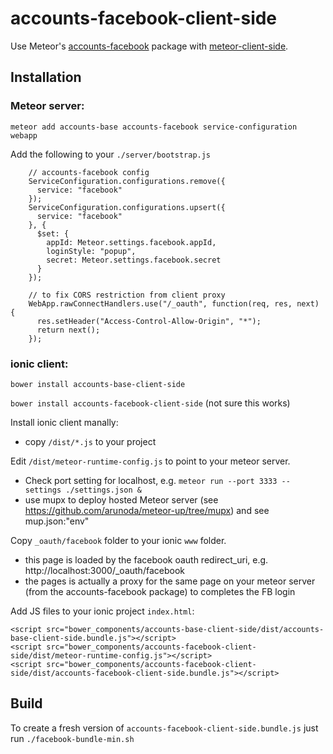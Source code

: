 # accounts-facebook-client-side

Use Meteor's [accounts-facebook][meteor-accounts] package with [meteor-client-side][meteor-client-side].

## Installation


### Meteor server:
`meteor add accounts-base accounts-facebook service-configuration webapp`

Add the following to your `./server/bootstrap.js`
```
    // accounts-facebook config
    ServiceConfiguration.configurations.remove({
      service: "facebook"
    });
    ServiceConfiguration.configurations.upsert({
      service: "facebook"
    }, {
      $set: {
        appId: Meteor.settings.facebook.appId,
        loginStyle: "popup",
        secret: Meteor.settings.facebook.secret
      }
    });

    // to fix CORS restriction from client proxy
    WebApp.rawConnectHandlers.use("/_oauth", function(req, res, next) {
      res.setHeader("Access-Control-Allow-Origin", "*");
      return next();
    });
```


### ionic client:
`bower install accounts-base-client-side`

`bower install accounts-facebook-client-side` (not sure this works)

Install ionic client manally:
- copy `/dist/*.js` to your project

Edit `/dist/meteor-runtime-config.js` to point to your meteor server. 
- Check port setting for localhost, e.g. `meteor run --port 3333 --settings ./settings.json &`
- use mupx to deploy hosted Meteor server (see https://github.com/arunoda/meteor-up/tree/mupx) and see mup.json:"env"

Copy `_oauth/facebook` folder to your ionic `www` folder.
- this page is loaded by the facebook oauth redirect_uri, e.g. http://localhost:3000/_oauth/facebook
- the pages is actually a proxy for the same page on your meteor server (from the accounts-facebook package) to completes the FB login

Add JS files to your ionic project `index.html`:

```
<script src="bower_components/accounts-base-client-side/dist/accounts-base-client-side.bundle.js"></script>
<script src="bower_components/accounts-facebook-client-side/dist/meteor-runtime-config.js"></script>
<script src="bower_components/accounts-facebook-client-side/dist/accounts-facebook-client-side.bundle.js"></script>
```

## Build

To create a fresh version of `accounts-facebook-client-side.bundle.js` just run `./facebook-bundle-min.sh`

[meteor-accounts]: https://www.meteor.com/accounts
[meteor-client-side]: https://github.com/idanwe/meteor-client-side
